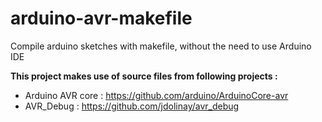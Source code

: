 # arduino-avr-makefile
Compile arduino sketches with makefile, without the need to use Arduino IDE <br>

**This project makes use of source files from following projects :**
- Arduino AVR core : https://github.com/arduino/ArduinoCore-avr
- AVR_Debug : https://github.com/jdolinay/avr_debug

